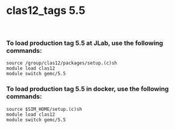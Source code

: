 # clas12_tags 5.5


<br>

### To load production tag 5.5 at JLab, use the following commands:

```
source /group/clas12/packages/setup.(c)sh
module load clas12
module switch gemc/5.5
```

### To load production tag 5.5 in docker, use the following commands:

```
source $SIM_HOME/setup.(c)sh
module load clas12
module switch gemc/5.5
```

<br>
   
